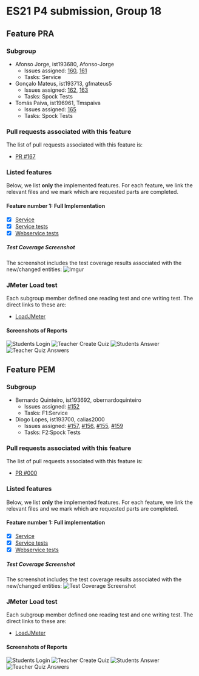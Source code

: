 # ES21 P4 submission, Group 18

## Feature PRA

### Subgroup

 - Afonso Jorge, ist193680, Afonso-Jorge
   + Issues assigned: [160](https://github.com/tecnico-softeng/es21-g18/projects/7#card-61065418), [161](https://github.com/tecnico-softeng/es21-g18/projects/7#card-61039502)
   + Tasks: Service
 - Gonçalo Mateus, ist193713, gfmateus5
   + Issues assigned: [162](https://github.com/tecnico-softeng/es21-g18/projects/7#card-61039515), [163](https://github.com/tecnico-softeng/es21-g18/projects/7#card-61039548)
   + Tasks: Spock Tests
 - Tomás Paiva, ist196961, Tmspaiva
   + Issues assigned: [165](https://github.com/tecnico-softeng/es21-g18/projects/7#card-61039588)
   + Tasks: Spock Tests
   
 
### Pull requests associated with this feature

The list of pull requests associated with this feature is:
  
   - [PR #167](https://github.com/tecnico-softeng/es21-g18/pull/167)
   
 
### Listed features

Below, we list **only** the implemented features. For each feature, we link the relevant files and we mark which are requested parts are completed.

#### Feature number 1: Full Implementation

 - [x] [Service](https://github.com/tecnico-softeng/es21-g18/tree/pra/backend/src/main/java/pt/ulisboa/tecnico/socialsoftware/tutor)
 - [x] [Service tests](https://github.com/tecnico-softeng/es21-g18/tree/pra/backend/src/test/groovy/pt/ulisboa/tecnico/socialsoftware/tutor/answer/service)
 - [x] [Webservice tests](https://github.com/tecnico-softeng/es21-g18/blob/pra/backend/src/test/groovy/pt/ulisboa/tecnico/socialsoftware/tutor/impexp/service/ImportExportOpenAnswerAnswersTest.groovy)
   
##### Test Coverage Screenshot

The screenshot includes the test coverage results associated with the new/changed entities:
![Imgur](https://i.imgur.com/AEY7EYZ.png)


### JMeter Load test

Each subgroup member defined one reading test and one writing test. The direct links to these are:

- [LoadJMeter](https://github.com/tecnico-softeng/es21-g18/blob/pra/backend/jmeter/answer/quiz-answer-open-answer.jmx)


#### Screenshots of Reports

![Students Login](https://i.imgur.com/kvZKylJ.png)
![Teacher Create Quiz](https://i.imgur.com/0X5ricf.png)
![Students Answer](https://i.imgur.com/XWTyAw5.png)
![Teacher Quiz Answers](https://i.imgur.com/rqKvqJp.png)



## Feature PEM

### Subgroup

- Bernardo Quinteiro, ist193692, obernardoquinteiro
    + Issues assigned: [#152](https://github.com/tecnico-softeng/es21-g18/projects/7#card-60892572)
    + Tasks: F1:Service
- Diogo Lopes, ist193700, calias2000
    + Issues assigned: [#157](https://github.com/tecnico-softeng/es21-g18/projects/7#card-61038063), [#156](https://github.com/tecnico-softeng/es21-g18/projects/7#card-61038100), [#155](https://github.com/tecnico-softeng/es21-g18/projects/7#card-61038216), [#159](https://github.com/tecnico-softeng/es21-g18/projects/7#card-61054076)
    + Tasks: F2:Spock Tests


### Pull requests associated with this feature

The list of pull requests associated with this feature is:

 - [PR #000](https://github.com)


### Listed features

Below, we list **only** the implemented features. For each feature, we link the relevant files and we mark which are requested parts are completed.

#### Feature number 1: Full implementation

- [x] [Service](https://github.com)
- [x] [Service tests](https://github.com)
- [x] [Webservice tests](https://github.com)

##### Test Coverage Screenshot

The screenshot includes the test coverage results associated with the new/changed entities:
![Test Coverage Screenshot](https://imgur.com/cd4vvEI.png)


### JMeter Load test

Each subgroup member defined one reading test and one writing test. The direct links to these are:

- [LoadJMeter](https://github.com/tecnico-softeng/es21-g18/blob/pem/backend/jmeter/answer/quiz-answer-muliple-choice.jmx)


#### Screenshots of Reports

![Students Login](https://imgur.com/RDi9YUu.png)
![Teacher Create Quiz](https://imgur.com/j4vf0wn.png)
![Students Answer](https://imgur.com/EkMEI4z.png)
![Teacher Quiz Answers](https://imgur.com/xrpfv7r.png)
